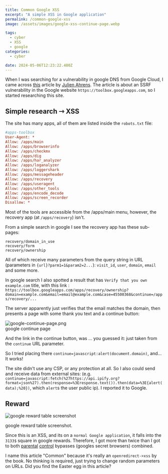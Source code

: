 ```yaml
---
title: Common Google XSS
excerpt: "A simple XSS in Google application"
permalink: /common-google-xss
image: /assets/images/google-xss-continue-page.webp

tags:
  - cyber
  - XSS
  - google
categories:
  - cyber

date: 2024-05-06T12:23:22.400Z
---
```


When I was searching for a vulnerability in google DNS from Google Cloud, I came across [this](https://www.rcesecurity.com/2017/03/ok-google-give-me-all-your-internal-dns-information) article by [Julien Ahrens](https://twitter.com/MrTuxracer). The article is about an SSRF vulnerability in the Google website `https://toolbox.googleapps.com`, so I started researching this site.

## Simple research ⇾ XSS

The site has many apps, all of them are listed inside the `robots.txt` file:

```ini
#apps-toolbox
User-Agent: *
Allow: /apps/main
Allow: /apps/browserinfo
Allow: /apps/checkmx
Allow: /apps/dig
Allow: /apps/har_analyzer
Allow: /apps/loganalyzer
Allow: /apps/loggershark
Allow: /apps/messageheader
Allow: /apps/recovery
Allow: /apps/useragent
Allow: /apps/other_tools
Allow: /apps/encode_decode
Allow: /apps/screen_recorder
Disallow: *
```

Most of the tools are accessible from the /apps/main menu, however, the recovery app (at `/apps/recovery`) isn't.

From a simple search in google I see the recovery app has these sub-pages:

```
recovery/domain_in_use
recovery/form
recovery/ownership
```

All of which receive many parameters from the query string in URL (parameters in `{url}?parm1=1&param2=2...`): `visit_id`, `user`, `domain`, `email` and some more.

In google search I also spotted a result that has `Verify that you own example.com` title, with this link : `https://toolbox.googleapps.com/apps/recovery/ownership?domain=example.com&email=email@example.com&case=45500368&continue=/apps/recovery/...`

The server apparently just verifies that the email matches the domain, then presents a page with some thank you text and a continue button:

<img src="../assets/images/google-xss-continue-page.webp" title="screenshot of the google continue page" alt="google-continue-page.png" data-align="center">
<figcaption class='caption-center'>google continue page</figcaption>

And the link in the continue button, was ... you guessed it: just taken from the `continue` URL parameter. 

So I tried placing there `continue=javascript:alert(document.domain)`, and... It works! 

The site didn't use any CSP, or any protection at all. So I also could send and receive data from external sites: (e.g. `continue=javascript:fetch(%27https://api.ipify.org?format=json%27).then(response=%3Eresponse.text()).then(data=%3E{alert(data);%20})`, which `alert`s the user public ip). I reported it to Google.

## Reward

![google reward table screenshot](../assets/images/google-xss-reward.webp)

<figcaption class='caption-center'>google reward table screenshot.</figcaption>

Since this is an XSS, and its on a `normal Google application`, it falls into the `3133$` square in google rewards. Therefore, I got more than twice than I got to both [parental](https://matan-h.com/google-has-a-secret-browser-hidden-inside-the-settings) [control](https://matan-h.com/another-secret-browser) bypasses (googles secret browsers) combined. 

I name this article "Common" because it's really an `openredirect->xss` by the book. No thinking is required, just trying to change random parameters on URLs.
<offwhite>
Did you find the Easter egg in this article?
</offwhite>

<div id="redirectButton"> </div>

<script>
// Congratulations! You've discovered the hidden Easter egg :)
var _continue = new URL(location.href).searchParams.get("continue")
if (_continue && _continue.includes(":")) {
    const style = `
.continue-button {
    color: #FFF;
    background-color:#009688;
    border: none;
    position: relative;
    height: 36px;
    margin: 0;
    min-width: 64px;
    padding: 0 16px;
    font-size: 14px;
    font-weight: 500;
    text-transform: uppercase;
    line-height: 1;
    letter-spacing: 0;
    outline: none;
    cursor: pointer;
    text-decoration: none;
    text-align: center;
    line-height: 36px;
    vertical-align: middle;
}
    `;
    // append the button style:
    const newStyle = document.createElement("style");
    newStyle.innerHTML = style;
    document.getElementsByTagName("head")[0].appendChild(newStyle);
    // append the button as <a> to div.
    const div = document.getElementById("redirectButton")
    const continueA = document.createElement('a');
    const continueBtn = document.createElement('button');
    continueBtn.innerText = "Continue to a super-safe URL"
    continueBtn.classList.add("continue-button")
    continueA.href = decodeURIComponent(_continue.trim())
    continueA.appendChild(continueBtn)
    div.appendChild(continueA)
}
else{
    // Let's notify people about the Easter egg, but only once in 7 times :)
    if (Math.floor(Math.random() * 7)===1){
    const url = new URL(location);url.searchParams.set("continue", "");history.pushState({},"",url)
    }
}

</script>